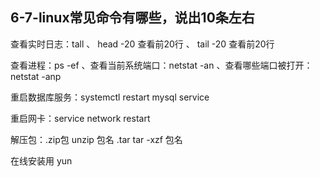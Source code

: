 ## 6-7-linux常见命令有哪些，说出10条左右

查看实时日志：tall 、 head -20 查看前20行 、 tail -20 查看前20行

查看进程：ps -ef 、查看当前系统端口：netstat -an 、查看哪些端口被打开：netstat -anp

重启数据库服务：systemctl restart mysql service

重启网卡：service network restart

解压包：.zip包 unzip 包名  .tar tar -xzf 包名

在线安装用 yun
